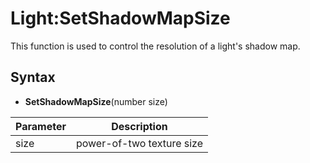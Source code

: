 # Light:SetShadowMapSize

This function is used to control the resolution of a light's shadow map.

## Syntax

- **SetShadowMapSize**(number size)

| Parameter | Description |
|---|---|
| size | power-of-two texture size |
